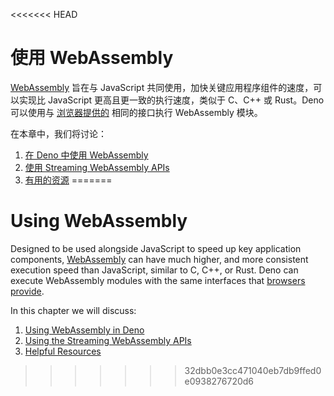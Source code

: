 <<<<<<< HEAD
# 使用 WebAssembly

[WebAssembly](https://webassembly.org/) 旨在与 JavaScript
共同使用，加快关键应用程序组件的速度，可以实现比 JavaScript
更高且更一致的执行速度，类似于 C、C++ 或 Rust。Deno 可以使用与
[浏览器提供的](https://developer.mozilla.org/en-US/docs/WebAssembly)
相同的接口执行 WebAssembly 模块。

在本章中，我们将讨论：

1. [在 Deno 中使用 WebAssembly](webassembly/using_wasm.md)
2. [使用 Streaming WebAssembly APIs](webassembly/using_streaming_wasm.md)
3. [有用的资源](webassembly/wasm_resources.md)
=======
# Using WebAssembly

Designed to be used alongside JavaScript to speed up key application components,
[WebAssembly](https://webassembly.org/) can have much higher, and more
consistent execution speed than JavaScript, similar to C, C++, or Rust. Deno can
execute WebAssembly modules with the same interfaces that
[browsers provide](https://developer.mozilla.org/en-US/docs/WebAssembly).

In this chapter we will discuss:

1. [Using WebAssembly in Deno](webassembly/using_wasm.md)
2. [Using the Streaming WebAssembly APIs](webassembly/using_streaming_wasm.md)
3. [Helpful Resources](webassembly/wasm_resources.md)
>>>>>>> 32dbb0e3cc471040eb7db9ffed0e0938276720d6

